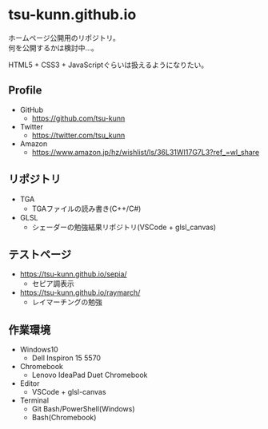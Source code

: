 # tsu-kunn.github.io

ホームページ公開用のリポジトリ。  
何を公開するかは検討中…。  

HTML5 + CSS3 + JavaScriptぐらいは扱えるようになりたい。  

## Profile
- GitHub
  - https://github.com/tsu-kunn
- Twitter
  - https://twitter.com/tsu_kunn
- Amazon
  - https://www.amazon.jp/hz/wishlist/ls/36L31WI17G7L3?ref_=wl_share

## リポジトリ
- TGA
  - TGAファイルの読み書き(C++/C#)
- GLSL
  - シェーダーの勉強結果リポジトリ(VSCode + glsl_canvas)

## テストページ
- https://tsu-kunn.github.io/sepia/
  - セピア調表示
- https://tsu-kunn.github.io/raymarch/
  - レイマーチングの勉強

## 作業環境
- Windows10
  - Dell Inspiron 15 5570
- Chromebook
  - Lenovo IdeaPad Duet Chromebook
- Editor
  - VSCode + glsl-canvas
- Terminal
  - Git Bash/PowerShell(Windows)
  - Bash(Chromebook)
